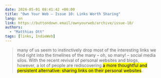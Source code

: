 ```yaml
---
date: 2024-05-01 08:41:42 +00:00
title: "Own Your Web – Issue 10: Links Worth Sharing"
lang: en
link: https://buttondown.email/ownyourweb/archive/issue-10/
authors:
  - "Matthias Ott"
tags: [links, IndieWeb]
---
```


> many of us seem to instinctively drop most of the interesting links we find right into the timelines of the many – oh, so many! – social media silos. With the recent revival of personal websites and blogs, however, a lot of people are rediscovering <mark>a more thoughtful and persistent alternative: sharing links on their personal websites</mark>.
